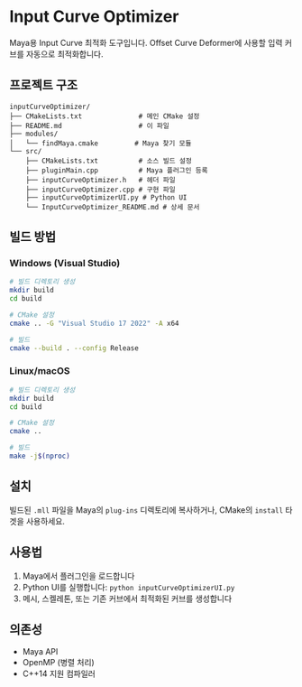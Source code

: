 # Input Curve Optimizer

Maya용 Input Curve 최적화 도구입니다. Offset Curve Deformer에 사용할 입력 커브를 자동으로 최적화합니다.

## 프로젝트 구조

```
inputCurveOptimizer/
├── CMakeLists.txt              # 메인 CMake 설정
├── README.md                   # 이 파일
├── modules/
│   └── findMaya.cmake         # Maya 찾기 모듈
└── src/
    ├── CMakeLists.txt          # 소스 빌드 설정
    ├── pluginMain.cpp          # Maya 플러그인 등록
    ├── inputCurveOptimizer.h   # 헤더 파일
    ├── inputCurveOptimizer.cpp # 구현 파일
    ├── inputCurveOptimizerUI.py # Python UI
    └── InputCurveOptimizer_README.md # 상세 문서
```

## 빌드 방법

### Windows (Visual Studio)

```bash
# 빌드 디렉토리 생성
mkdir build
cd build

# CMake 설정
cmake .. -G "Visual Studio 17 2022" -A x64

# 빌드
cmake --build . --config Release
```

### Linux/macOS

```bash
# 빌드 디렉토리 생성
mkdir build
cd build

# CMake 설정
cmake ..

# 빌드
make -j$(nproc)
```

## 설치

빌드된 `.mll` 파일을 Maya의 `plug-ins` 디렉토리에 복사하거나, CMake의 `install` 타겟을 사용하세요.

## 사용법

1. Maya에서 플러그인을 로드합니다
2. Python UI를 실행합니다: `python inputCurveOptimizerUI.py`
3. 메시, 스켈레톤, 또는 기존 커브에서 최적화된 커브를 생성합니다

## 의존성

- Maya API
- OpenMP (병렬 처리)
- C++14 지원 컴파일러

